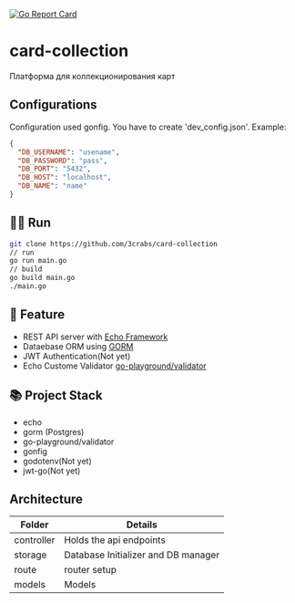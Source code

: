 [![Go Report Card](https://goreportcard.com/badge/github.com/3crabs/card-collection)](https://goreportcard.com/report/github.com/3crabs/card-collection)
# card-collection
Платформа для коллекционирования карт
## Configurations
Configuration used gonfig. You have to create 'dev_config.json'. Example:
```json
{
  "DB_USERNAME": "usename",
  "DB_PASSWORD": "pass",
  "DB_PORT": "5432",
  "DB_HOST": "localhost",
  "DB_NAME": "name"
}
```

## 🏃‍♀️ Run
```sh
git clone https://github.com/3crabs/card-collection
// run
go run main.go
// build
go build main.go
./main.go
```

## 📌 Feature
- REST API server with [Echo Framework](https://github.com/labstack/echo)
- Dataebase ORM using [GORM](https://github.com/jinzhu/gorm)
- JWT Authentication(Not yet)
- Echo Custome Validator [go-playground/validator](https://github.com/go-playground/validator)

## 📚 Project Stack
- echo
- gorm (Postgres)
- go-playground/validator
- gonfig
- godotenv(Not yet)
- jwt-go(Not yet)

## Architecture
| Folder | Details |
| --- | ---|
| controller | Holds the api endpoints |
| storage | Database Initializer and DB manager |
| route | router setup |
| models | Models|
